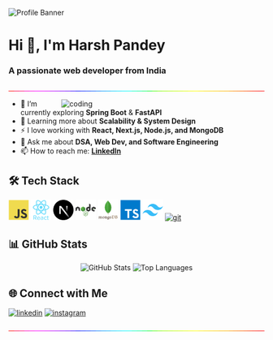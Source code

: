![Profile Banner](https://user-images.githubusercontent.com/42115530/92640221-9728ca00-f2fa-11ea-8994-c72b26e937de.gif)

# Hi 👋, I'm Harsh Pandey
### A passionate web developer from India

<p align="center">
  <img src="./rainbow-superthin.gif">
</p>

<img align="right" alt="coding" width="400px" src="https://media0.giphy.com/media/Ws6T5PN7wHv3cY8xy8/giphy.gif?cid=ecf05e47bgvce3i9v3uedxxdycdvxc7029kxirdjv3tk4mx7&rid=giphy.gif&ct=g">

- 🔭 I’m currently exploring **Spring Boot** & **FastAPI**
- 🌱 Learning more about **Scalability & System Design**
- ⚡ I love working with **React, Next.js, Node.js, and MongoDB**
- 💬 Ask me about **DSA, Web Dev, and Software Engineering**
- 📫 How to reach me: **[LinkedIn](https://linkedin.com/in/harsh-pandey-501903223)**

## 🛠️ Tech Stack

<p align="left">
  <a href="https://www.javascript.com/" target="_blank"> <img src="https://raw.githubusercontent.com/devicons/devicon/master/icons/javascript/javascript-original.svg" alt="javascript" width="40" height="40"/></a>
  <a href="https://reactjs.org/" target="_blank"> <img src="https://raw.githubusercontent.com/devicons/devicon/master/icons/react/react-original-wordmark.svg" alt="react" width="40" height="40"/></a>
  <a href="https://nextjs.org/" target="_blank"> <img src="https://raw.githubusercontent.com/devicons/devicon/master/icons/nextjs/nextjs-original.svg" alt="nextjs" width="40" height="40"/></a>
  <a href="https://nodejs.org/" target="_blank"> <img src="https://raw.githubusercontent.com/devicons/devicon/master/icons/nodejs/nodejs-original-wordmark.svg" alt="nodejs" width="40" height="40"/></a>
  <a href="https://www.mongodb.com/" target="_blank"> <img src="https://raw.githubusercontent.com/devicons/devicon/master/icons/mongodb/mongodb-original-wordmark.svg" alt="mongodb" width="40" height="40"/></a>
  <a href="https://www.typescriptlang.org/" target="_blank"> <img src="https://raw.githubusercontent.com/devicons/devicon/master/icons/typescript/typescript-original.svg" alt="typescript" width="40" height="40"/></a>
  <a href="https://tailwindcss.com/" target="_blank"> <img src="https://raw.githubusercontent.com/devicons/devicon/master/icons/tailwindcss/tailwindcss-plain.svg" alt="tailwind" width="40" height="40"/></a>
  <a href="https://git-scm.com/" target="_blank"> <img src="https://www.vectorlogo.zone/logos/git-scm/git-scm-icon.svg" alt="git" width="40" height="40"/></a>
</p>

## 📊 GitHub Stats
<div align="center">
  <img src="https://github-readme-stats.vercel.app/api?username=whiteknight16&show_icons=true&theme=dracula&hide_border=false" height="150" alt="GitHub Stats" />
  <img src="https://github-readme-stats.vercel.app/api/top-langs?username=whiteknight16&layout=compact&langs_count=6&theme=dracula&hide_border=false" height="150" alt="Top Languages" />
</div>

## 🌐 Connect with Me
<p>
  <a href="https://linkedin.com/in/harsh-pandey-501903223" target="_blank"> <img src="https://raw.githubusercontent.com/rahuldkjain/github-profile-readme-generator/master/src/images/icons/Social/linked-in-alt.svg" alt="linkedin" height="30" width="40"/></a>
  <a href="https://instagram.com/whiteknight__16" target="_blank"> <img src="https://raw.githubusercontent.com/rahuldkjain/github-profile-readme-generator/master/src/images/icons/Social/instagram.svg" alt="instagram" height="30" width="40"/></a>
</p>

<p align="center">
  <img src="./rainbow-superthin.gif">
</p>
